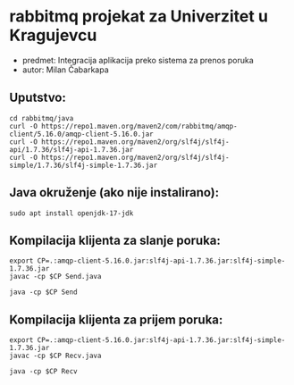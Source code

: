 # rabbitmq projekat za Univerzitet u Kragujevcu
- predmet: Integracija aplikacija preko sistema za prenos poruka
- autor: Milan Čabarkapa

Uputstvo:
---

~~~
cd rabbitmq/java
curl -O https://repo1.maven.org/maven2/com/rabbitmq/amqp-client/5.16.0/amqp-client-5.16.0.jar
curl -O https://repo1.maven.org/maven2/org/slf4j/slf4j-api/1.7.36/slf4j-api-1.7.36.jar
curl -O https://repo1.maven.org/maven2/org/slf4j/slf4j-simple/1.7.36/slf4j-simple-1.7.36.jar
~~~

Java okruženje (ako nije instalirano):
---
~~~
sudo apt install openjdk-17-jdk
~~~

Kompilacija klijenta za slanje poruka:
---
~~~
export CP=.:amqp-client-5.16.0.jar:slf4j-api-1.7.36.jar:slf4j-simple-1.7.36.jar
javac -cp $CP Send.java
~~~
~~~
java -cp $CP Send
~~~

Kompilacija klijenta za prijem poruka:
---
~~~
export CP=.:amqp-client-5.16.0.jar:slf4j-api-1.7.36.jar:slf4j-simple-1.7.36.jar
javac -cp $CP Recv.java
~~~

~~~
java -cp $CP Recv
~~~